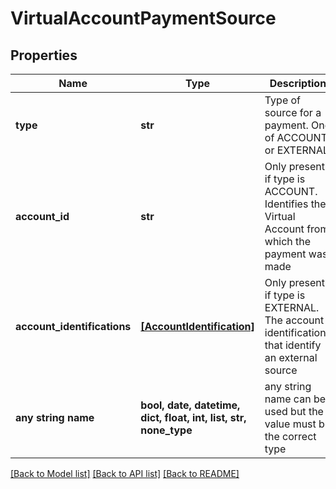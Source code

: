 # VirtualAccountPaymentSource


## Properties
Name | Type | Description | Notes
------------ | ------------- | ------------- | -------------
**type** | **str** | Type of source for a payment. One of ACCOUNT or EXTERNAL | 
**account_id** | **str** | Only present if type is ACCOUNT. Identifies the Virtual Account from which the payment was made | [optional] 
**account_identifications** | [**[AccountIdentification]**](AccountIdentification.md) | Only present if type is EXTERNAL. The account identifications that identify an external source | [optional] 
**any string name** | **bool, date, datetime, dict, float, int, list, str, none_type** | any string name can be used but the value must be the correct type | [optional]

[[Back to Model list]](../README.md#documentation-for-models) [[Back to API list]](../README.md#documentation-for-api-endpoints) [[Back to README]](../README.md)


